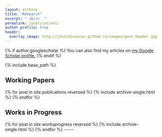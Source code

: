 ```yaml
---
layout: archive
title: "Research"
excerpt: " <br/>  "
permalink: /publications/
author_profile: true
header:
  overlay_image: http://jhutchinswisc.github.io/images/goat_header.jpg
---
```


{% if author.googlescholar %}
  You can also find my articles on <u><a href="{{author.googlescholar}}">my Google Scholar profile</a>.</u>
{% endif %}

{% include base_path %}
<h2> Working Papers </h2>
{% for post in site.publications reversed %}
  {% include archive-single.html %}
{% endfor %}


<h2> Works in Progress </h2>
{% for post in site.worksprogress reversed %}
  {% include archive-single.html %}
{% endfor %}
-----

